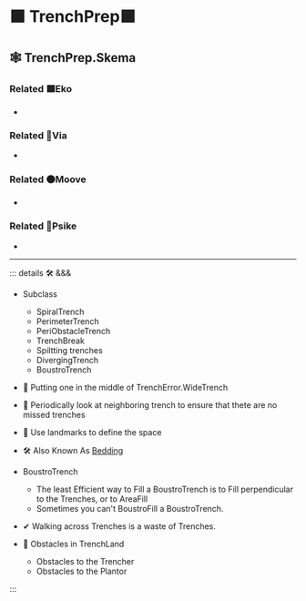 # 🟩  <ekos>TrenchPrep</ekos>🟩

## 🕸 TrenchPrep.Skema

### Related 🟩<ekos>Eko</ekos>

-

### Related 🔻<via>Via</via>

-

### Related 🟠<mooves>Moove</mooves>

-

### Related 💜<psike>Psike</psike>

-

---

<!-- =================================================== -->
<!-- =================================================== -->
<!-- =================================================== -->
<!-- =================================================== -->
<!-- =================================================== -->
::: details 🛠 <dev>&&&</dev>

- Subclass
    - SpiralTrench
    - PerimeterTrench
    - PeriObstacleTrench
    - TrenchBreak
    - Spiltting trenches
    - DivergingTrench
    - BoustroTrench

- 🔻 Putting one in the middle of TrenchError.WideTrench

- 💜 Periodically look at neighboring trench to ensure that thete are no missed trenches

- 🔻 Use landmarks to define the space

- 🛠 Also Known As [Bedding](https://www.youtube.com/watch?v=9eudIOmbako)

- BoustroTrench
    - The least Efficient way to Fill a BoustroTrench is to Fill perpendicular to the Trenches, or to AreaFill
    - Sometimes you can't BoustroFill a BoustroTrench.

- ✔ Walking across Trenches is a waste of Trenches.

- 🔻 Obstacles in TrenchLand
    - Obstacles to the Trencher
    - Obstacles to the Plantor

:::
